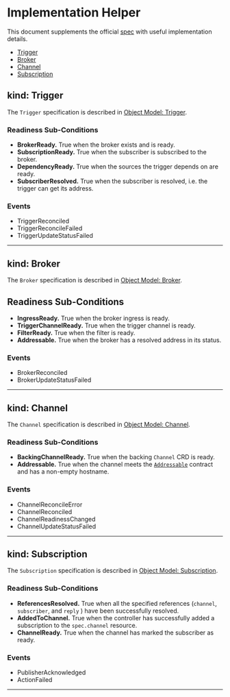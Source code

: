 # Implementation Helper

This document supplements the official [spec](spec.md) with useful
implementation details.

- [Trigger](#kind-trigger)
- [Broker](#kind-broker)
- [Channel](#kind-channel)
- [Subscription](#kind-subscription)

## kind: Trigger

The `Trigger` specification is described in
[Object Model: Trigger](spec.md#kind-trigger).

### Readiness Sub-Conditions

- **BrokerReady.** True when the broker exists and is ready.
- **SubscriptionReady.** True when the subscriber is subscribed to the broker.
- **DependencyReady.** True when the sources the trigger depends on are ready.
- **SubscriberResolved.** True when the subscriber is resolved, i.e. the trigger
  can get its address.

### Events

- TriggerReconciled
- TriggerReconcileFailed
- TriggerUpdateStatusFailed

---

## kind: Broker

The `Broker` specification is described in
[Object Model: Broker](spec.md#kind-broker).

## Readiness Sub-Conditions

- **IngressReady.** True when the broker ingress is ready.
- **TriggerChannelReady.** True when the trigger channel is ready.
- **FilterReady.** True when the filter is ready.
- **Addressable.** True when the broker has a resolved address in its status.

### Events

- BrokerReconciled
- BrokerUpdateStatusFailed

---

## kind: Channel

The `Channel` specification is described in
[Object Model: Channel](spec.md#kind-channel).

### Readiness Sub-Conditions

- **BackingChannelReady.** True when the backing `Channel` CRD is ready.
- **Addressable.** True when the channel meets the
  [`Addressable`](interfaces.md#addressable) contract and has a non-empty
  hostname.

### Events

- ChannelReconcileError
- ChannelReconciled
- ChannelReadinessChanged
- ChannelUpdateStatusFailed

---

## kind: Subscription

The `Subscription` specification is described in
[Object Model: Subscription](spec.md#kind-subscription).

### Readiness Sub-Conditions

- **ReferencesResolved.** True when all the specified references (`channel`,
  `subscriber`, and `reply` ) have been successfully resolved.
- **AddedToChannel.** True when the controller has successfully added a
  subscription to the `spec.channel` resource.
- **ChannelReady.** True when the channel has marked the subscriber as ready.

### Events

- PublisherAcknowledged
- ActionFailed

---
